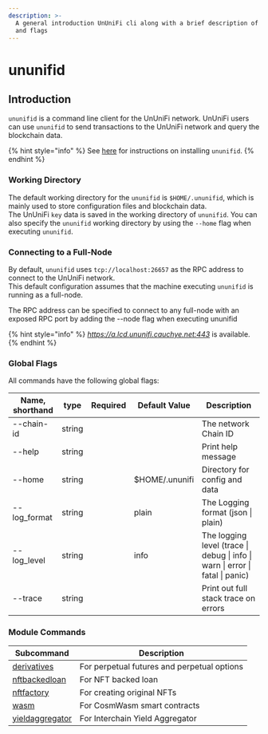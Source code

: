 ```yaml
---
description: >-
  A general introduction UnUniFi cli along with a brief description of commands
  and flags
---
```


# ununifid

## Introduction

`ununifid` is a command line client for the UnUniFi network. UnUniFi users can use `ununifid` to send transactions to the UnUniFi network and query the blockchain data.

{% hint style="info" %}
See [here](../setup-ununifid.md) for instructions on installing `ununifid`.
{% endhint %}

### Working Directory <a href="#working-directory" id="working-directory"></a>

The default working directory for the `ununifid` is `$HOME/.ununifid`, which is mainly used to store configuration files and blockchain data.\
The UnUniFi `key` data is saved in the working directory of `ununifid`. You can also specify the `ununifid` working directory by using the `--home` flag when executing `ununifid`.

### Connecting to a Full-Node

By default, `ununifid` uses `tcp://localhost:26657` as the RPC address to connect to the UnUniFi network.\
This default configuration assumes that the machine executing `ununifid` is running as a full-node.

The RPC address can be specified to connect to any full-node with an exposed RPC port by adding the --node flag when executing ununifid

{% hint style="info" %}
_https://a.lcd.ununifi.cauchye.net:443_ is available.
{% endhint %}

### Global Flags <a href="#global-flags" id="global-flags"></a>

All commands have the following global flags:

| Name, shorthand | type   | Required | Default Value  | Description                                                                   |
| --------------- | ------ | -------- | -------------- | ----------------------------------------------------------------------------- |
| --chain-id      | string |          |                | The network Chain ID                                                          |
| --help          | string |          |                | Print help message                                                            |
| --home          | string |          | $HOME/.ununifi | Directory for config and data                                                 |
| --log\_format   | string |          | plain          | The Logging format (json \| plain)                                            |
| --log\_level    | string |          | info           | The logging level (trace \| debug \| info \| warn \| error \| fatal \| panic) |
| --trace         | string |          |                | Print out full stack trace on errors                                          |

### Module Commands <a href="#module-commands" id="module-commands"></a>

| **Subcommand**                      | **Description**                             |
| ----------------------------------- | ------------------------------------------- |
| [derivatives](broken-reference)     | For perpetual futures and perpetual options |
| [nftbackedloan](broken-reference)   | For NFT backed loan                         |
| [nftfactory](broken-reference)      | For creating original NFTs                  |
| [wasm](modules/wasm.md)             | For CosmWasm smart contracts                |
| [yieldaggregator](broken-reference) | For Interchain Yield Aggregator             |

